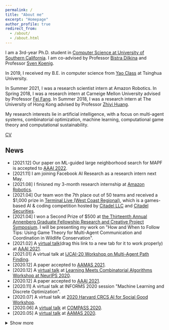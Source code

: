 ```yaml
---
permalink: /
title: "About me"
excerpt: "Homepage"
author_profile: true
redirect_from: 
  - /about/
  - /about.html
---
```


I am a 3rd-year Ph.D. student in [Computer Science at University of Southern California](https://www.cs.usc.edu/). I am co-advised by Professor [Bistra Dilkina](https://viterbi.usc.edu/directory/faculty/Dilkina/Bistra) and Professor [Sven Koenig](http://idm-lab.org/index.html).

In 2019, I received my B.E. in computer science from [Yao Class](https://iiis.tsinghua.edu.cn/en/) at Tsinghua University.

In Summer 2021, I was a research scientist intern at Amazon Robotics.
In Spring 2018, I was a research intern at Carneige Mellon University advised by Professor [Fei Fang](https://feifang.info/).
In Summer 2018, I was a research intern at The University of Hong Kong advised by Professor [Zhiyi Huang](https://i.cs.hku.hk/~zhiyi/).

My research interests lie in artificial intelligence, with a focus on multi-agent systems, combinatorial optimization, machine learning, computational game theory and computational sustainability.

[CV](https://taoanhuang.github.io/files/TaoanHuangCV.pdf)

## News
* \[2021.12\] Our paper on ML-guided large neighborhood search for MAPF is accepted to [AAAI 2022](https://aaai.org/Conferences/AAAI-22/).
* \[2021.11\] I am joining Facebook AI Research as a research intern next May.
* \[2021.08\] I finisned my 3-month research internship at [Amazon Robotics](https://www.amazon.jobs/en/teams/amazon-robotics). 
* \[2021.04\] Our team won the 7th place out of 50 teams and received a $1,000 prize in [Terminal Live (West Coast Regional)](https://terminal.c1games.com/competitions/237), which is a games-based AI & coding competition hosted by [Citadel LLC](https://www.citadel.com/) and [Citadel Securities](https://www.citadelsecurities.com/). 
* \[2021.04\] I won a Second Prize of $500 at [the Thirteenth Annual Annenberg Graduate Fellowship Research and Creative Project Symposium](https://ahf.usc.edu/events/scymposium/). I will be presenting my work on "How and When to Follow Tips: Using Game Theory for Multi-Agent Communication and Coordination in Wildlife Conservation".
* \[2021.02\] A [virtual talk](https://slideslive.com/embed/presentation/38948038?url=https%3A%2F%2Fvirtual.2021.aaai.org%2Fpaper_AAAI-1869.html&origin=https%3A%2F%2Fvirtual.2021.aaai.org&target_id=presentation-embed&auto_play=&zoom_ratio=&disable_fullscreen=&locale=en&demo=&vertical_enabled=true&vertical_enabled_on_mobile=&vertical_when_width_lte=500&allow_hidden_controls_when_paused=true&debug_slideslive_player=&user_uuid=2eeb9c93-3010-492d-8f6e-55deb5b32d4c)(drag this link to a new tab for it to work properly) at [AAAI 2021](https://aaai.org/Conferences/AAAI-21/).
* \[2021.01\] A virtual talk at [IJCAI-20 Workshop on Multi-Agent Path Finding](http://idm-lab.org/wiki/IJCAI20-MAPF/).
* \[2020.12\] A paper accepted to [AAMAS 2021](https://aamas2021.soton.ac.uk/).
* \[2020.12\] A [virtual talk](https://slideslive.com/38942858/learning-to-select-nodes-in-bounded-suboptimal-conflictbased-search-for-multiagent-path-finding) at [Learning Meets Combinatorial Algorithms Workshop at NeurIPS 2020](https://sites.google.com/view/lmca2020/home).
* \[2020.12\] A paper accepted to [AAAI 2021](https://aaai.org/Conferences/AAAI-21/).
* \[2020.11\] A virtual talk at INFORMS 2020 session "Machine Learning and Discrete Optimization".
* \[2020.07\] A virtual talk at [2020 Harvard CRCS AI for Social Good Workshop](https://crcs.seas.harvard.edu/event/ai-social-good-workshop-2020).
* \[2020.06\] A [virtual talk](https://www.youtube.com/watch?v=Y0GbB7aEIaM) at [COMPASS 2020](https://acmcompass.org/day-4).
* \[2020.05\] A [virtual talk](https://underline.io/lecture/211-green-security-game-with-community-engagement) at [AAMAS 2020](https://aamas2020.conference.auckland.ac.nz/).
<details>
  <summary>Show more</summary>
  <ul>
    <li>
      [2020.05] A paper accepted to [COMPASS 2020](https://acmcompass.org/day-4).
    </li>
    <li>
      [2020.04] A paper accepted to [IJCAI 2020](https://www.ijcai20.org/).
    </li>
    <li>
      [2020.03] A talk at Harvard CRCS Workshop on AI for Social Impact.
     </li>
     <li>
       [2020.01] A paper accepted to <a href="https://aamas2020.conference.auckland.ac.nz/"> AAMAS 2020</a>.
    </li>
    <li>
      [2019.08] Joining USC as a Ph.D. student! 
    </li>
  </ul>
</details>
